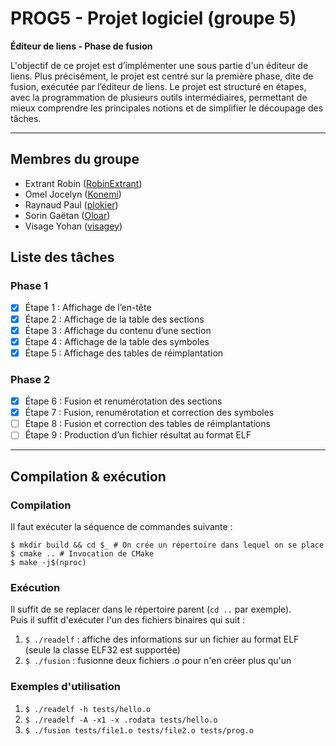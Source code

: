 # PROG5 - Projet logiciel (groupe 5)

**Éditeur de liens - Phase de fusion**

L'objectif  de  ce  projet  est  d’implémenter  une  sous  partie  d'un  éditeur  de  liens. Plus  précisément, le projet est centré sur la première phase, dite de fusion, exécutée par l’éditeur de liens. Le projet est structuré en étapes, avec la programmation de plusieurs outils intermédiaires, permettant de mieux comprendre les principales notions et de simplifier le découpage des tâches.

***

## Membres du groupe

* Extrant Robin ([RobinExtrant](https://github.com/RobinExtrant))
* Omel Jocelyn ([Konemi](https://github.com/Konemi))
* Raynaud Paul ([plokier](https://github.com/plokier))
* Sorin Gaëtan ([Oloar](https://github.com/Oloar))
* Visage Yohan ([visagey](https://github.com/visagey))

## Liste des tâches

### Phase 1
- [X] Étape 1 : Affichage de l’en-tête
- [X] Étape 2 : Affichage de la table des sections
- [X] Étape 3 : Affichage du contenu d’une section
- [X] Étape 4 : Affichage de la table des symboles
- [X] Étape 5 : Affichage des tables de réimplantation

### Phase 2
- [X] Étape 6 : Fusion et renumérotation des sections
- [X] Étape 7 : Fusion, renumérotation et correction des symboles
- [ ] Étape 8 : Fusion et correction des tables de réimplantations
- [ ] Étape 9 : Production d’un fichier résultat au format ELF

***

## Compilation & exécution

### Compilation
Il faut exécuter la séquence de commandes suivante :
```
$ mkdir build && cd $_ # On crée un répertoire dans lequel on se place
$ cmake .. # Invocation de CMake
$ make -j$(nproc)
```

### Exécution
Il suffit de se replacer dans le répertoire parent (`cd ..` par exemple).  
Puis il suffit d'exécuter l'un des fichiers binaires qui suit :

1. `$ ./readelf` : affiche des informations sur un fichier au format ELF (seule la classe ELF32 est supportée)
2. `$ ./fusion` : fusionne deux fichiers .o pour n'en créer plus qu'un

### Exemples d'utilisation
1. `$ ./readelf -h tests/hello.o`
2. `$ ./readelf -A -x1 -x .rodata tests/hello.o`
3. `$ ./fusion tests/file1.o tests/file2.o tests/prog.o`

